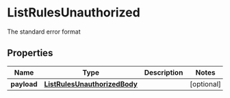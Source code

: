 

# ListRulesUnauthorized

The standard error format

## Properties

Name | Type | Description | Notes
------------ | ------------- | ------------- | -------------
**payload** | [**ListRulesUnauthorizedBody**](ListRulesUnauthorizedBody.md) |  |  [optional]



